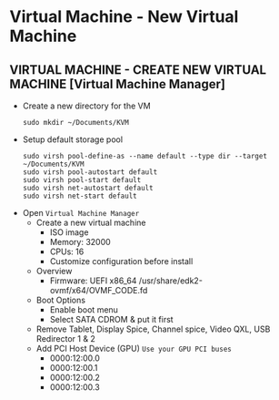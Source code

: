# Virtual Machine - New Virtual Machine
## VIRTUAL MACHINE - CREATE NEW VIRTUAL MACHINE [Virtual Machine Manager]

- Create a new directory for the VM
  ```
  sudo mkdir ~/Documents/KVM
  ```
- Setup default storage pool
  ```
  sudo virsh pool-define-as --name default --type dir --target ~/Documents/KVM
  sudo virsh pool-autostart default
  sudo virsh pool-start default
  sudo virsh net-autostart default
  sudo virsh net-start default
  ```
- Open `Virtual Machine Manager`
  - Create a new virtual machine
    - ISO image
    - Memory: 32000
    - CPUs: 16
    - Customize configuration before install
  - Overview
    - Firmware: UEFI x86_64 /usr/share/edk2-ovmf/x64/OVMF_CODE.fd
  - Boot Options
	  - Enable boot menu
	  - Select SATA CDROM & put it first
  - Remove Tablet, Display Spice, Channel spice, Video QXL, USB Redirector 1 & 2
  - Add PCI Host Device (GPU) `Use your GPU PCI buses`
    - 0000:12:00.0 
    - 0000:12:00.1 
    - 0000:12:00.2 
    - 0000:12:00.3
